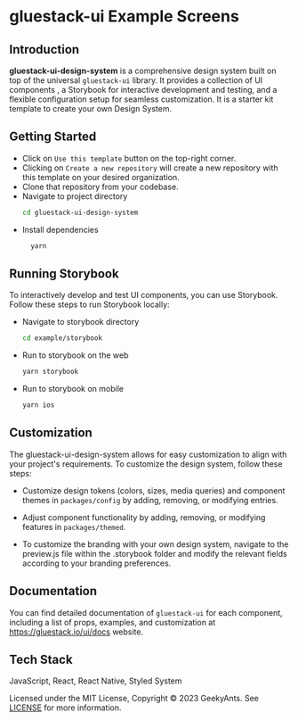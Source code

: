 # gluestack-ui Example Screens


## Introduction

**gluestack-ui-design-system** is a comprehensive design system built on top of the universal `gluestack-ui` library. It provides a collection of UI components , a Storybook for interactive development and testing, and a flexible configuration setup for seamless customization. It is a starter kit template to create your own Design System.

## Getting Started

- Click on `Use this template` button on the top-right corner.
- Clicking on `Create a new repository` will create a new repository with this template on your desired organization.
- Clone that repository from your codebase.
- Navigate to project directory
  ```bash
  cd gluestack-ui-design-system
  ```
- Install dependencies
  ```bash
    yarn
  ```

## Running Storybook

To interactively develop and test UI components, you can use Storybook. Follow these steps to run Storybook locally:

- Navigate to storybook directory

  ```bash
  cd example/storybook
  ```

- Run to storybook on the web
  ```bash
  yarn storybook
  ```
- Run to storybook on mobile
  ```bash
  yarn ios
  ```

## Customization

The gluestack-ui-design-system allows for easy customization to align with your project's requirements. To customize the design system, follow these steps:

- Customize design tokens (colors, sizes, media queries) and component themes in `packages/config` by adding, removing, or modifying entries.
- Adjust component functionality by adding, removing, or modifying features in `packages/themed`.

- To customize the branding with your own design system, navigate to the preview.js file within the .storybook folder and modify the relevant fields according to your branding preferences.

## Documentation

You can find detailed documentation of `gluestack-ui` for each component, including a list of props, examples, and customization at https://gluestack.io/ui/docs website.

## Tech Stack

JavaScript, React, React Native, Styled System

Licensed under the MIT License, Copyright © 2023 GeekyAnts. See [LICENSE](./LICENSE) for more information.
